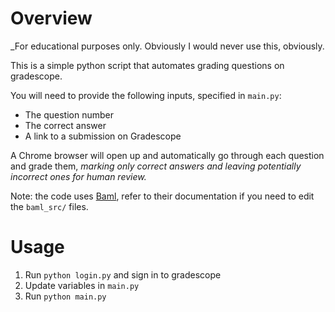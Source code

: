 # Overview

_For educational purposes only. Obviously I would never use this, obviously.

This is a simple python script that automates grading questions on gradescope.

You will need to provide the following inputs, specified in `main.py`:
- The question number
- The correct answer
- A link to a submission on Gradescope

A Chrome browser will open up and automatically go through each question and grade them, _marking only correct answers and leaving potentially incorrect ones for human review._

Note: the code uses [Baml](https://docs.boundaryml.com/docs/snippets/clients/overview), refer to their documentation if you need to edit the `baml_src/` files.

# Usage

1. Run `python login.py` and sign in to gradescope
2. Update variables in `main.py`
3. Run `python main.py`


